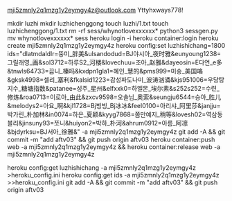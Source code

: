 mji5zmnly2q1mzg1y2eymgy4z@outlook.com
Yttyhxways778!

mkdir luzhi
mkdir luzhichenggong
touch luzhi/1.txt
touch luzhichenggong/1.txt
rm -rf sess/whynotlovexxxxxx*
python3 sessgen.py
mv whynotlovexxxxxx* sess
heroku login -i
heroku container:login
heroku create mji5zmnly2q1mzg1y2eymgy4z
heroku config:set luzhishichang=1800 ids="dlatmdaldlr=뚱미_胖美&ulsandodud=BJ야시아_夜时雅&eunyoung1238=그릴래영_画&sol3712=하루S2_河楼&lovechuu=조아_赵雅&dayeosin=E다연_e多&tnwls64733=끔니_榛吗&kxdpn1gla1=혜인_慧的&pms999=미숑_美国咯&gksk4998=셀리_塞利&fkalsid1223=감성파도나미_波涛汹涌&kjs951006=우당탕지수_糖塘指数&patanee=성주_星州&elfxxk0=하엘몬_埃尔素&s252s252=수련_修炼&roa0713=이로아_由此&zxcv9598=오솔님_奥索&seungju6544=승아_胜儿&melodys2=아요_啊&kjl1728=Bj빙빙_Bj冰冰&feel0100=아리샤_阿里莎&janjju=박가린_朴加林&in0074=하은_夏颖&kyyg7868=쫌만예지_稍等&lovesh02=역삼동블리&jinsuny93=쪼니&huiyon2=박하_朴河&ahrum0912=아름_阿凛&bjdyrksu=BJ서아_徐雅&" -a mji5zmnly2q1mzg1y2eymgy4z
git add -A && git commit -m "add aftv03" && git push origin aftv03
heroku container:push web -a mji5zmnly2q1mzg1y2eymgy4z && heroku container:release web -a mji5zmnly2q1mzg1y2eymgy4z

heroku config:get luzhishichang -a mji5zmnly2q1mzg1y2eymgy4z >heroku_config.ini
heroku config:get ids -a mji5zmnly2q1mzg1y2eymgy4z >>heroku_config.ini
git add -A && git commit -m "add aftv03" && git push origin aftv03

